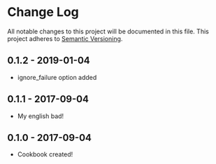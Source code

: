 # Change Log
All notable changes to this project will be documented in this file. This project adheres to [Semantic Versioning](http://semver.org/).

## 0.1.2 - 2019-01-04
- ignore_failure option added

## 0.1.1 - 2017-09-04
- My english bad!

## 0.1.0 - 2017-09-04
- Cookbook created!
